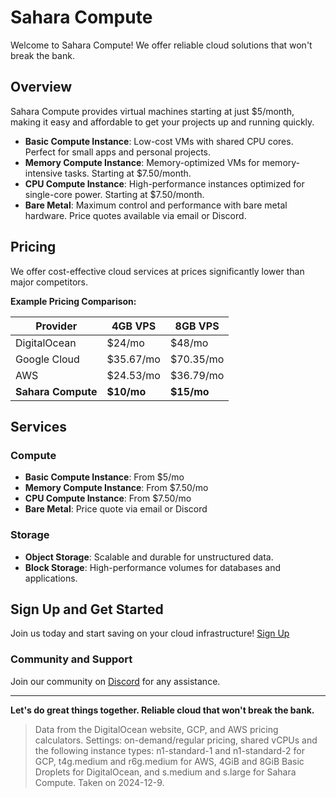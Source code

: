 # Sahara Compute

Welcome to Sahara Compute! We offer reliable cloud solutions that won't break the bank. 

## Overview

Sahara Compute provides virtual machines starting at just $5/month, making it easy and affordable to get your projects up and running quickly.

- **Basic Compute Instance**: Low-cost VMs with shared CPU cores. Perfect for small apps and personal projects.
- **Memory Compute Instance**: Memory-optimized VMs for memory-intensive tasks. Starting at $7.50/month.
- **CPU Compute Instance**: High-performance instances optimized for single-core power. Starting at $7.50/month.
- **Bare Metal**: Maximum control and performance with bare metal hardware. Price quotes available via email or Discord.

## Pricing

We offer cost-effective cloud services at prices significantly lower than major competitors. 

**Example Pricing Comparison:**

| Provider         | 4GB VPS    | 8GB VPS    |
| ---------------- | ---------- | ---------- |
| DigitalOcean     | $24/mo     | $48/mo     |
| Google Cloud     | $35.67/mo  | $70.35/mo  |
| AWS              | $24.53/mo  | $36.79/mo  |
| **Sahara Compute** | **$10/mo** | **$15/mo** |

## Services

### Compute

- **Basic Compute Instance**: From $5/mo
- **Memory Compute Instance**: From $7.50/mo
- **CPU Compute Instance**: From $7.50/mo
- **Bare Metal**: Price quote via email or Discord

### Storage

- **Object Storage**: Scalable and durable for unstructured data.
- **Block Storage**: High-performance volumes for databases and applications.

## Sign Up and Get Started

Join us today and start saving on your cloud infrastructure! [Sign Up](https://saharacompute.com)

### Community and Support

Join our community on [Discord](https://discord.gg/zAwNJAvzu2) for any assistance.

---

**Let's do great things together. Reliable cloud that won't break the bank.**

> Data from the DigitalOcean website, GCP, and AWS pricing calculators. Settings: on-demand/regular pricing, shared vCPUs and the following instance types: n1-standard-1 and n1-standard-2 for GCP, t4g.medium and r6g.medium for AWS, 4GiB and 8GiB Basic Droplets for DigitalOcean, and s.medium and s.large for Sahara Compute. Taken on 2024-12-9.
